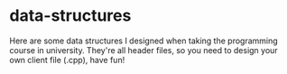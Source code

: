 # data-structures

Here are some data structures I designed when taking the programming course in university.
They're all header files, so you need to design your own client file (.cpp), have fun!
